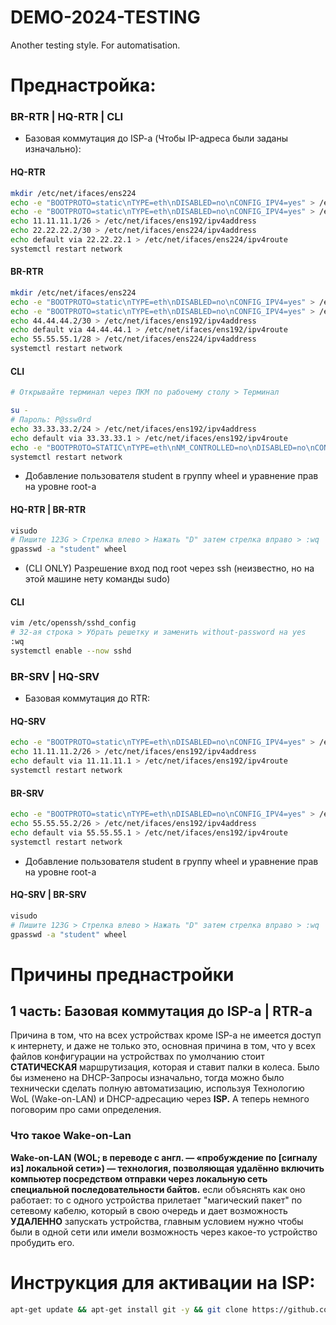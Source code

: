 # DEMO-2024-TESTING
Another testing style. For automatisation.

# Преднастройка:

### BR-RTR | HQ-RTR | CLI

- Базовая коммутация до ISP-a (Чтобы IP-адреса были заданы изначально):

#### HQ-RTR

```bash
mkdir /etc/net/ifaces/ens224
echo -e "BOOTPROTO=static\nTYPE=eth\nDISABLED=no\nCONFIG_IPV4=yes" > /etc/net/ifaces/ens192/options
echo -e "BOOTPROTO=static\nTYPE=eth\nDISABLED=no\nCONFIG_IPV4=yes" > /etc/net/ifaces/ens224/options
echo 11.11.11.1/26 > /etc/net/ifaces/ens192/ipv4address
echo 22.22.22.2/30 > /etc/net/ifaces/ens224/ipv4address
echo default via 22.22.22.1 > /etc/net/ifaces/ens224/ipv4route
systemctl restart network
```

#### BR-RTR
```bash
mkdir /etc/net/ifaces/ens224
echo -e "BOOTPROTO=static\nTYPE=eth\nDISABLED=no\nCONFIG_IPV4=yes" > /etc/net/ifaces/ens192/options
echo -e "BOOTPROTO=static\nTYPE=eth\nDISABLED=no\nCONFIG_IPV4=yes" > /etc/net/ifaces/ens224/options
echo 44.44.44.2/30 > /etc/net/ifaces/ens192/ipv4address
echo default via 44.44.44.1 > /etc/net/ifaces/ens192/ipv4route
echo 55.55.55.1/28 > /etc/net/ifaces/ens224/ipv4address
systemctl restart network
```

#### CLI
```bash
# Открывайте терминал через ПКМ по рабочему столу > Терминал

su -
# Пароль: P@ssw0rd
echo 33.33.33.2/24 > /etc/net/ifaces/ens192/ipv4address
echo default via 33.33.33.1 > /etc/net/ifaces/ens192/ipv4route
echo -e "BOOTPROTO=STATIC\nTYPE=eth\nNM_CONTROLLED=no\nDISABLED=no\nCONFIG_IPV4=yes" > /etc/net/ifaces/ens192/options
systemctl restart network
```

- Добавление пользователя student в группу wheel и уравнение прав на уровне root-a

#### HQ-RTR | BR-RTR
```bash
visudo
# Пишите 123G > Стрелка влево > Нажать "D" затем стрелка вправо > :wq
gpasswd -a "student" wheel
```

- (CLI ONLY) Разрешение вход под root через ssh (неизвестно, но на этой машине нету команды sudo)

#### CLI
```bash
vim /etc/openssh/sshd_config
# 32-ая строка > Убрать решетку и заменить without-password на yes
:wq
systemctl enable --now sshd
```

### BR-SRV | HQ-SRV 

- Базовая коммутация до RTR:

#### HQ-SRV
```bash
echo -e "BOOTPROTO=static\nTYPE=eth\nDISABLED=no\nCONFIG_IPV4=yes" > /etc/net/ifaces/ens192/options
echo 11.11.11.2/26 > /etc/net/ifaces/ens192/ipv4address
echo default via 11.11.11.1 > /etc/net/ifaces/ens192/ipv4route
systemctl restart network
```

#### BR-SRV
```bash
echo -e "BOOTPROTO=static\nTYPE=eth\nDISABLED=no\nCONFIG_IPV4=yes" > /etc/net/ifaces/ens192/options
echo 55.55.55.2/26 > /etc/net/ifaces/ens192/ipv4address
echo default via 55.55.55.1 > /etc/net/ifaces/ens192/ipv4route
systemctl restart network
```

- Добавление пользователя student в группу wheel и уравнение прав на уровне root-a

#### HQ-SRV | BR-SRV

```bash
visudo
# Пишите 123G > Стрелка влево > Нажать "D" затем стрелка вправо > :wq
gpasswd -a "student" wheel
```

# Причины преднастройки

## 1 часть: Базовая коммутация до ISP-a | RTR-a

Причина в том, что на всех устройствах кроме ISP-a не имеется доступ к интернету, и даже не только это, основная причина в том, что у всех файлов конфигурации на устройствах по умолчанию стоит **СТАТИЧЕСКАЯ** маршрутизация, которая и ставит палки в колеса. Было бы изменено на DHCP-Запросы изначально, тогда можно было технически сделать полную автоматизацию, используя Технологию WoL (Wake-on-LAN) и DHCP-адресацию через **ISP.** А теперь немного поговорим про сами определения.

### Что такое Wake-on-Lan

**Wake-on-LAN (WOL; в переводе с англ. — «пробуждение по [сигналу из] локальной сети») — технология, позволяющая удалённо включить компьютер посредством отправки через локальную сеть специальной последовательности байтов.** если объяснять как оно работает: то с одного устройства прилетает "магический пакет" по сетевому кабелю, который в свою очередь и дает возможность **УДАЛЕННО** запускать устройства, главным условием нужно чтобы были в одной сети или имели возможность через какое-то устройство пробудить его.


# Инструкция для активации на ISP:

```bash
apt-get update && apt-get install git -y && git clone https://github.com/NiKeNO1540/DEMO-2024-TESTING && chmod +x DEMO-2024-TESTING/isp_part_1_test.sh && ./DEMO-2024-TESTING/isp_part_1_test.sh
```

